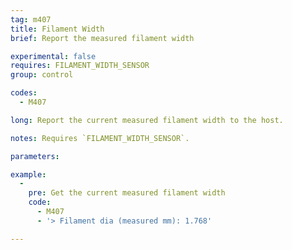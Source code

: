 ```yaml
---
tag: m407
title: Filament Width
brief: Report the measured filament width

experimental: false
requires: FILAMENT_WIDTH_SENSOR
group: control

codes:
  - M407

long: Report the current measured filament width to the host.

notes: Requires `FILAMENT_WIDTH_SENSOR`.

parameters:

example:
  -
    pre: Get the current measured filament width
    code:
      - M407
      - '> Filament dia (measured mm): 1.768'

---
```

